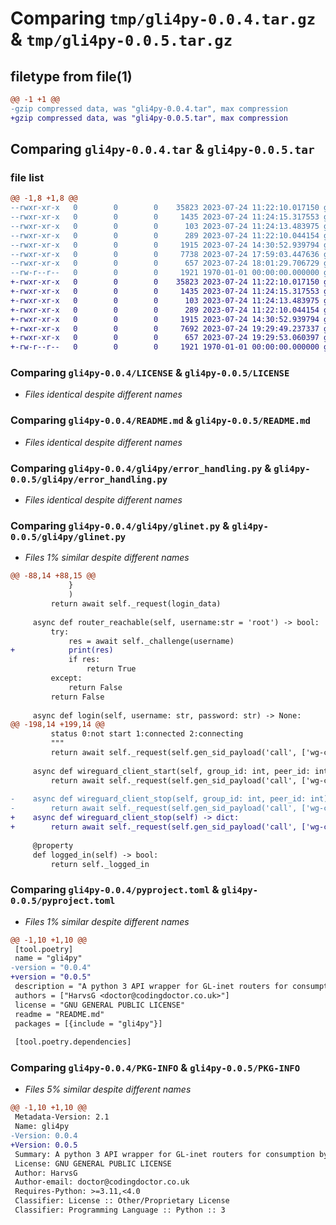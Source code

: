 # Comparing `tmp/gli4py-0.0.4.tar.gz` & `tmp/gli4py-0.0.5.tar.gz`

## filetype from file(1)

```diff
@@ -1 +1 @@
-gzip compressed data, was "gli4py-0.0.4.tar", max compression
+gzip compressed data, was "gli4py-0.0.5.tar", max compression
```

## Comparing `gli4py-0.0.4.tar` & `gli4py-0.0.5.tar`

### file list

```diff
@@ -1,8 +1,8 @@
--rwxr-xr-x   0        0        0    35823 2023-07-24 11:22:10.017150 gli4py-0.0.4/LICENSE
--rwxr-xr-x   0        0        0     1435 2023-07-24 11:24:15.317553 gli4py-0.0.4/README.md
--rwxr-xr-x   0        0        0      103 2023-07-24 11:24:13.483975 gli4py-0.0.4/gli4py/__init__.py
--rwxr-xr-x   0        0        0      289 2023-07-24 11:22:10.044154 gli4py-0.0.4/gli4py/error_codes.json
--rwxr-xr-x   0        0        0     1915 2023-07-24 14:30:52.939794 gli4py-0.0.4/gli4py/error_handling.py
--rwxr-xr-x   0        0        0     7738 2023-07-24 17:59:03.447636 gli4py-0.0.4/gli4py/glinet.py
--rwxr-xr-x   0        0        0      657 2023-07-24 18:01:29.706729 gli4py-0.0.4/pyproject.toml
--rw-r--r--   0        0        0     1921 1970-01-01 00:00:00.000000 gli4py-0.0.4/PKG-INFO
+-rwxr-xr-x   0        0        0    35823 2023-07-24 11:22:10.017150 gli4py-0.0.5/LICENSE
+-rwxr-xr-x   0        0        0     1435 2023-07-24 11:24:15.317553 gli4py-0.0.5/README.md
+-rwxr-xr-x   0        0        0      103 2023-07-24 11:24:13.483975 gli4py-0.0.5/gli4py/__init__.py
+-rwxr-xr-x   0        0        0      289 2023-07-24 11:22:10.044154 gli4py-0.0.5/gli4py/error_codes.json
+-rwxr-xr-x   0        0        0     1915 2023-07-24 14:30:52.939794 gli4py-0.0.5/gli4py/error_handling.py
+-rwxr-xr-x   0        0        0     7692 2023-07-24 19:29:49.237337 gli4py-0.0.5/gli4py/glinet.py
+-rwxr-xr-x   0        0        0      657 2023-07-24 19:29:53.060397 gli4py-0.0.5/pyproject.toml
+-rw-r--r--   0        0        0     1921 1970-01-01 00:00:00.000000 gli4py-0.0.5/PKG-INFO
```

### Comparing `gli4py-0.0.4/LICENSE` & `gli4py-0.0.5/LICENSE`

 * *Files identical despite different names*

### Comparing `gli4py-0.0.4/README.md` & `gli4py-0.0.5/README.md`

 * *Files identical despite different names*

### Comparing `gli4py-0.0.4/gli4py/error_handling.py` & `gli4py-0.0.5/gli4py/error_handling.py`

 * *Files identical despite different names*

### Comparing `gli4py-0.0.4/gli4py/glinet.py` & `gli4py-0.0.5/gli4py/glinet.py`

 * *Files 1% similar despite different names*

```diff
@@ -88,14 +88,15 @@
             }
             )
         return await self._request(login_data)
     
     async def router_reachable(self, username:str = 'root') -> bool:
         try:
             res = await self._challenge(username)
+            print(res)
             if res:
                 return True
         except:
             return False
         return False
 
     async def login(self, username: str, password: str) -> None:
@@ -198,14 +199,14 @@
         status 0:not start 1:connected 2:connecting
         """
         return await self._request(self.gen_sid_payload('call', ['wg-client', 'get_status'], self.sid))
 
     async def wireguard_client_start(self, group_id: int, peer_id: int) -> dict:
         return await self._request(self.gen_sid_payload('call', ['wg-client', 'start', {"group_id":group_id,"peer_id":peer_id}], self.sid))
 
-    async def wireguard_client_stop(self, group_id: int, peer_id: int) -> dict:
-        return await self._request(self.gen_sid_payload('call', ['wg-client', 'stop', {"group_id":group_id,"peer_id":peer_id}], self.sid))
+    async def wireguard_client_stop(self) -> dict:
+        return await self._request(self.gen_sid_payload('call', ['wg-client', 'stop'], self.sid))
 
     @property
     def logged_in(self) -> bool:
         return self._logged_in
```

### Comparing `gli4py-0.0.4/pyproject.toml` & `gli4py-0.0.5/pyproject.toml`

 * *Files 1% similar despite different names*

```diff
@@ -1,10 +1,10 @@
 [tool.poetry]
 name = "gli4py"
-version = "0.0.4"
+version = "0.0.5"
 description = "A python 3 API wrapper for GL-inet routers for consumption by Home Assistant"
 authors = ["HarvsG <doctor@codingdoctor.co.uk>"]
 license = "GNU GENERAL PUBLIC LICENSE"
 readme = "README.md"
 packages = [{include = "gli4py"}]
 
 [tool.poetry.dependencies]
```

### Comparing `gli4py-0.0.4/PKG-INFO` & `gli4py-0.0.5/PKG-INFO`

 * *Files 5% similar despite different names*

```diff
@@ -1,10 +1,10 @@
 Metadata-Version: 2.1
 Name: gli4py
-Version: 0.0.4
+Version: 0.0.5
 Summary: A python 3 API wrapper for GL-inet routers for consumption by Home Assistant
 License: GNU GENERAL PUBLIC LICENSE
 Author: HarvsG
 Author-email: doctor@codingdoctor.co.uk
 Requires-Python: >=3.11,<4.0
 Classifier: License :: Other/Proprietary License
 Classifier: Programming Language :: Python :: 3
```


